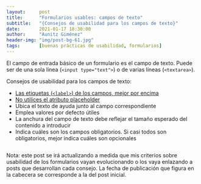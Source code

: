 ```yaml
---
layout:     post
title:      "Formularios usables: campos de texto"
subtitle:   "{Consejos de usabilidad para los campos de texto}"
date:       2021-01-17 18:30:00
author:     "Aunitz Giménez"
header-img: "img/post-bg-61.jpg"
tags:       [buenas prácticas de usabilidad, formularios]
---
```


<p>El campo de entrada básico de un formulario es el campo de texto. Puede ser de una sola línea (<code>&lt;input type="text"&gt;</code>) o de varias líneas (<code>&lt;textarea&gt;</code>).</p>

<p>Consejos de usabilidad para los campos de texto:</p>

<ul>
    <li><a href="{{ site.baseurl }}{% post_url 2018-03-11-tip-11-etiquetas-por-encima-campos %}">Las etiquetas (<code>&lt;label&gt;</code>) de los campos, mejor por encima</a></li>
    <li><a href="{{ site.baseurl }}{% post_url 2019-11-17-resultados-front-end-tooling-survey-2019 %}">No utilices el atributo placeholder</a></li>
    <li>Ubica el texto de ayuda junto al campo correspondiente</li>
    <li>Emplea valores por defecto útiles</li>
    <li>La anchura del campo de texto debe reflejar el tamaño esperado del contenido a introducir</li>
    <li>Indica cuáles son los campos obligatorios. Si casi todos son obligatorios, mejor indica cuáles son opcionales</li>
</ul>

<p><img src="{{ site.baseurl }}/img/formularios-usables-campos-de-texto.png" alt=""></p>

<p class="small">Nota: este post se irá actualizando a medida que mis criterios sobre usabilidad de los formularios vayan evolucionando o los vaya enlazando a posts que desarrollan cada consejo. La fecha de publicación que figura en la cabecera se corresponde a la del post inicial.</p>